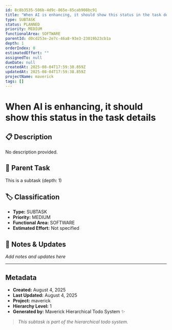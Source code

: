 ```yaml
---
id: 8c8b3535-506b-4d9c-865e-85cab908bc91
title: "When AI is enhancing, it should show this status in the task details"
type: SUBTASK
status: PLANNED
priority: MEDIUM
functionalArea: SOFTWARE
parentId: d0cd253e-2e7c-46a8-93e3-23019b23cb1a
depth: 1
orderIndex: 0
estimatedEffort: ""
assignedTo: null
dueDate: null
createdAt: 2025-08-04T17:59:38.859Z
updatedAt: 2025-08-04T17:59:38.859Z
projectName: maverick
tags: []
---
```


# When AI is enhancing, it should show this status in the task details

## 📋 Description
No description provided.

## 🔗 Parent Task
This is a subtask (depth: 1)

## 🏷️ Classification
- **Type:** SUBTASK
- **Priority:** MEDIUM
- **Functional Area:** SOFTWARE
- **Estimated Effort:** Not specified







## 💬 Notes & Updates
_Add notes and updates here_

---

## Metadata
- **Created:** August 4, 2025
- **Last Updated:** August 4, 2025
- **Project:** maverick
- **Hierarchy Level:** 1
- **Generated by:** Maverick Hierarchical Todo System ✨

> _This subtask is part of the hierarchical todo system._
